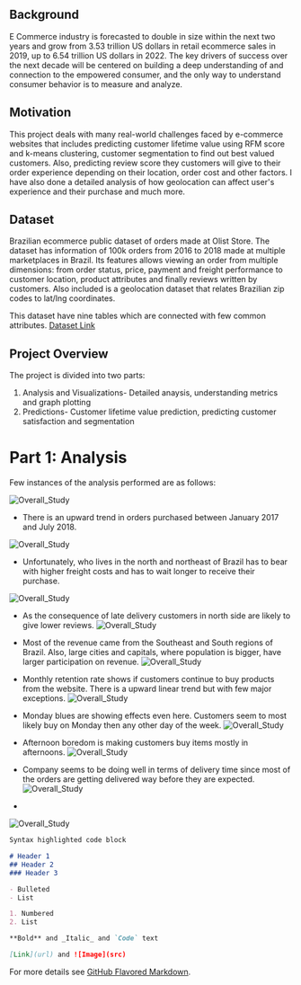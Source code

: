 ## Background

E Commerce industry is forecasted to double in size within the next two years and grow from 3.53 trillion US dollars in retail ecommerce sales in 2019, up to 6.54 trillion US dollars in 2022. The key drivers of success over the next decade will be centered on building a deep understanding of and connection to the empowered consumer, and the only way to understand consumer behavior is to measure and analyze. 

## Motivation

This project deals with many real-world challenges faced by e-commerce websites that includes predicting customer lifetime value using RFM score and k-means clustering, customer segmentation to find out best valued customers. Also, predicting review score they customers will give to their order experience depending on their location, order cost and other factors. I have also done a detailed analysis of how geolocation can affect user's experience and their purchase and much more.

## Dataset

Brazilian ecommerce public dataset of orders made at Olist Store. The dataset has information of 100k orders from 2016 to 2018 made at multiple marketplaces in Brazil. Its features allows viewing an order from multiple dimensions: from order status, price, payment and freight performance to customer location, product attributes and finally reviews written by customers. Also included is a geolocation dataset that relates Brazilian zip codes to lat/lng coordinates.

This dataset have nine tables which are connected with few common attributes. [Dataset Link](https://www.kaggle.com/olistbr/brazilian-ecommerce)

## Project Overview
The project is divided into two parts:
1. Analysis and Visualizations- Detailed anaysis, understanding metrics and graph plotting
2. Predictions- Customer lifetime value prediction, predicting customer satisfaction and segmentation

# Part 1: Analysis
Few instances of the analysis performed are as follows:

![Overall_Study](https://user-images.githubusercontent.com/33171500/93948439-b14fa880-fcfb-11ea-84af-6e86ebf28120.png)

* There is an upward trend in orders purchased between January 2017 and July 2018.

![Overall_Study](https://user-images.githubusercontent.com/33171500/93949055-34253300-fcfd-11ea-9a26-ecac726a80e3.png)

* Unfortunately, who lives in the north and northeast of Brazil has to bear with higher freight costs and has to wait longer to receive their purchase.

![Overall_Study](https://user-images.githubusercontent.com/33171500/93948934-eb6d7a00-fcfc-11ea-8a29-a4f052927370.png)

* As the consequence of late delivery customers in north side are likely to give lower reviews.
![Overall_Study](https://user-images.githubusercontent.com/33171500/93948895-d4c72300-fcfc-11ea-9cf5-c30e4c7bc148.png)

* Most of the revenue came from the Southeast and South regions of Brazil. Also, large cities and capitals, where population is bigger, have larger participation on revenue.
![Overall_Study](https://user-images.githubusercontent.com/33171500/93948937-edcfd400-fcfc-11ea-8be8-15ae5e3521cd.png)

* Monthly retention rate shows if customers continue to buy products from the website. There is a upward linear trend but with few major exceptions.
![Overall_Study](https://user-images.githubusercontent.com/33171500/93948977-0809b200-fcfd-11ea-9fc3-f4d1d4260d97.png)

* Monday blues are showing effects even here. Customers seem to most likely buy on Monday then any other day of the week.
![Overall_Study](https://user-images.githubusercontent.com/33171500/93948981-093adf00-fcfd-11ea-8c33-4bfd19192380.png)

* Afternoon boredom is making customers buy items mostly in afternoons.
![Overall_Study](https://user-images.githubusercontent.com/33171500/93949016-1eb00900-fcfd-11ea-859e-40f5cac9504d.png)

* Company seems to be doing well in terms of delivery time since most of the orders are getting delivered way before they are expected.
![Overall_Study](https://user-images.githubusercontent.com/33171500/93949045-31c2d900-fcfd-11ea-85a9-14a4ee60614b.png)

*
![Overall_Study](https://user-images.githubusercontent.com/33171500/93949050-32f40600-fcfd-11ea-8a44-2dbbab31dec0.png)


























```markdown
Syntax highlighted code block

# Header 1
## Header 2
### Header 3

- Bulleted
- List

1. Numbered
2. List

**Bold** and _Italic_ and `Code` text

[Link](url) and ![Image](src)
```

For more details see [GitHub Flavored Markdown](https://guides.github.com/features/mastering-markdown/).


